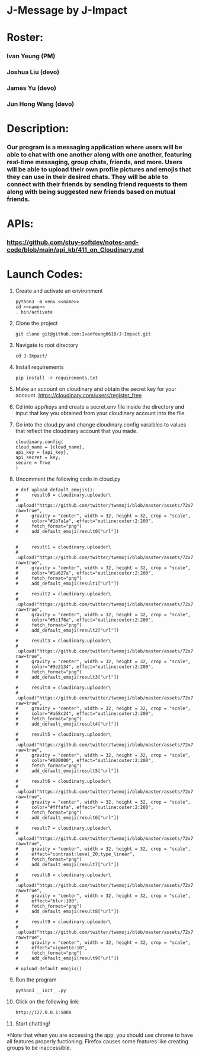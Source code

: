 # J-Message by J-Impact

# Roster: 
### Ivan Yeung (PM)
### Joshua Liu (devo)
### James Yu (devo)
### Jun Hong Wang (devo)

# Description: 
### Our program is a messaging application where users will be able to chat with one another along with one another, featuring real-time messaging, group chats, friends, and more. Users will be able to upload their own profile pictures and emojis that they can use in their desired chats. They will be able to connect with their friends by sending friend requests to them along with being suggested new friends based on mutual friends.

# APIs:
### https://github.com/stuy-softdev/notes-and-code/blob/main/api_kb/411_on_Cloudinary.md 

# Launch Codes:
1. Create and activate an environment

    ```
    python3 -m venv <<name>>
    cd <<name>>
    . bin/activate
    ```
2. Clone the project 

    ```
    git clone git@github.com:IvanYeung0610/J-Impact.git
    ```

3. Navigate to root directory

    ``` 
    cd J-Impact/
    ```
4. Install requirements

    ```
    pip install -r requirements.txt
    ```
5. Make an account on cloudinary and obtain the secret key for your account. https://cloudinary.com/users/register_free 

6. Cd into app/keys and create a secret.env file inside the directory and input that key you obtained from your cloudinary account into the file.

7. Go into the cloud.py and change cloudinary.config varaibles to values that reflect the cloudinary account that you made.

    ```
    cloudinary.config(
    cloud_name = {cloud_name}, 
    api_key = {api_key}, 
    api_secret = key,
    secure = True
    )
    ```

8. Uncomment the following code in cloud.py

    ```
    # def upload_default_emojis():
    #     result0 = cloudinary.uploader\
    #     .upload("https://github.com/twitter/twemoji/blob/master/assets/72x72/1f34c.png?raw=true", 
    #     gravity = "center", width = 32, height = 32, crop = "scale", 
    #     color="#1b7a1a", effect="outline:outer:2:200",
    #     fetch_format="png")
    #     add_default_emoji(result0["url"])


    #     result1 = cloudinary.uploader\
    #     .upload("https://github.com/twitter/twemoji/blob/master/assets/72x72/1f34c.png?raw=true", 
    #     gravity = "center", width = 32, height = 32, crop = "scale", 
    #     color="#1a627a", effect="outline:outer:2:200",
    #     fetch_format="png")
    #     add_default_emoji(result1["url"])

    #     result2 = cloudinary.uploader\
    #     .upload("https://github.com/twitter/twemoji/blob/master/assets/72x72/1f34c.png?raw=true", 
    #     gravity = "center", width = 32, height = 32, crop = "scale", 
    #     color="#5c178a", effect="outline:outer:2:200",
    #     fetch_format="png")
    #     add_default_emoji(result2["url"])

    #     result3 = cloudinary.uploader\
    #     .upload("https://github.com/twitter/twemoji/blob/master/assets/72x72/1f34c.png?raw=true", 
    #     gravity = "center", width = 32, height = 32, crop = "scale", 
    #     color="#9e2134", effect="outline:outer:2:200",
    #     fetch_format="png")
    #     add_default_emoji(result3["url"])

    #     result4 = cloudinary.uploader\
    #     .upload("https://github.com/twitter/twemoji/blob/master/assets/72x72/1f34c.png?raw=true", 
    #     gravity = "center", width = 32, height = 32, crop = "scale", 
    #     color="#a68c24", effect="outline:outer:2:200",
    #     fetch_format="png")
    #     add_default_emoji(result4["url"])

    #     result5 = cloudinary.uploader\
    #     .upload("https://github.com/twitter/twemoji/blob/master/assets/72x72/1f34c.png?raw=true", 
    #     gravity = "center", width = 32, height = 32, crop = "scale", 
    #     color="#000000", effect="outline:outer:2:200",
    #     fetch_format="png")
    #     add_default_emoji(result5["url"])

    #     result6 = cloudinary.uploader\
    #     .upload("https://github.com/twitter/twemoji/blob/master/assets/72x72/1f34c.png?raw=true", 
    #     gravity = "center", width = 32, height = 32, crop = "scale", 
    #     color="#fffafa", effect="outline:outer:2:200",
    #     fetch_format="png")
    #     add_default_emoji(result6["url"])

    #     result7 = cloudinary.uploader\
    #     .upload("https://github.com/twitter/twemoji/blob/master/assets/72x72/1f34c.png?raw=true", 
    #     gravity = "center", width = 32, height = 32, crop = "scale", 
    #     effect="contrast:level_20;type_linear",
    #     fetch_format="png")
    #     add_default_emoji(result7["url"])

    #     result8 = cloudinary.uploader\
    #     .upload("https://github.com/twitter/twemoji/blob/master/assets/72x72/1f34c.png?raw=true", 
    #     gravity = "center", width = 32, height = 32, crop = "scale", 
    #     effect="blur:100",
    #     fetch_format="png")
    #     add_default_emoji(result8["url"])

    #     result9 = cloudinary.uploader\
    #     .upload("https://github.com/twitter/twemoji/blob/master/assets/72x72/1f34c.png?raw=true", 
    #     gravity = "center", width = 32, height = 32, crop = "scale", 
    #     effect="vignette:10",
    #     fetch_format="png")
    #     add_default_emoji(result9["url"])

    # upload_default_emojis()
    ```
9. Run the program

    ``` 
    python3 __init__.py
    ```

10. Click on the following link:
    
    ```
    http://127.0.0.1:5000
    ```

11. Start chatting!


*Note that when you are accessing the app, you should use chrome to have all features properly fuctioning. Firefox causes some features like creating groups to be inaccessible.

